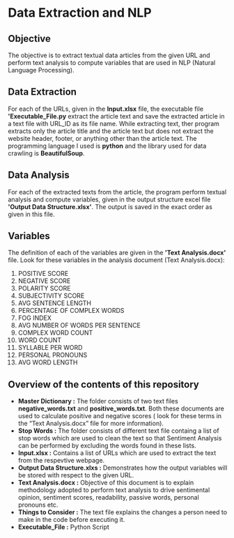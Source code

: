 # Data Extraction and NLP

## Objective
The objective is to extract textual data articles from the given URL and perform text analysis to compute variables that are used in NLP (Natural Language Processing).

## Data Extraction
For each of the URLs, given in the **Input.xlsx** file, the executable file **'Executable_File.py** extract the article text and save the extracted article in a text file with URL_ID as its file name. While extracting text, ther program extracts only the article title and the article text but does not extract the website header, footer, or anything other than the article text. The programming language I used is **python** and the library used for data crawling is **BeautifulSoup**.

## Data Analysis
For each of the extracted texts from the article, the program perform textual analysis and compute variables, given in the output structure excel file **'Output Data Structure.xlsx'**. The output is saved in the exact order as given in this file.

## Variables
The definition of each of the variables are given in the **'Text Analysis.docx'** file. Look for these variables in the analysis document (Text Analysis.docx):
1. POSITIVE SCORE
2. NEGATIVE SCORE
3. POLARITY SCORE
4. SUBJECTIVITY SCORE
5. AVG SENTENCE LENGTH
6. PERCENTAGE OF COMPLEX WORDS
7. FOG INDEX
8. AVG NUMBER OF WORDS PER SENTENCE
9. COMPLEX WORD COUNT
10. WORD COUNT
11. SYLLABLE PER WORD
12. PERSONAL PRONOUNS
13. AVG WORD LENGTH

## Overview of the contents of this repository

- **Master Dictionary :** The folder consists of two text files **negative_words.txt** and **positive_words.txt**. Both these documents are used to calculate positive and negative scores ( look for these terms in the “Text Analysis.docx” file for more information).
- **Stop Words :** The folder consists of different text file containg a list of stop words which are used to clean the text so that Sentiment Analysis can be performed by excluding the words found in these lists.
- **Input.xlsx :** Contains a list of URLs which are used to extract the text from the respevtive webpage.
- **Output Data Structure.xlxs :** Demonstrates how the output variables will be stored with respect to the given URL.
- **Text Analysis.docx :** Objective of this document is to explain methodology adopted to perform text analysis to drive sentimental opinion, sentiment scores, readability, passive words, personal pronouns etc.
- **Things to Consider :** The text file explains the changes a person need to make in the code before executing it.
- **Executable_File :** Python Script




